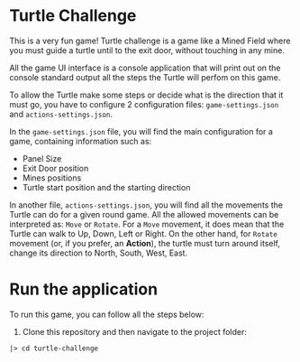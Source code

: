 # Turtle Challenge

This is a very fun game! Turtle challenge is a game like a Mined Field where you must guide a turtle until to the exit door, without touching in any mine.

All the game UI interface is a console application that will print out on the console standard output all the steps the Turtle will perfom on this game.

To allow the Turtle make some steps or decide what is the direction that it must go, you have to configure 2 configuration files: `game-settings.json` and `actions-settings.json`.

In the `game-settings.json` file, you will find the main configuration for a game, containing information such as:

- Panel Size
- Exit Door position
- Mines positions
- Turtle start position and the starting direction

In another file, `actions-settings.json`, you will find all the movements the Turtle can do for a given round game. All the allowed movements can be interpreted as: `Move` or `Rotate`. For a `Move` movement, it does mean that the Turtle can walk to Up, Down, Left or Right. On the other hand, for `Rotate` movement (or, if you prefer, an **Action**), the turtle must turn around itself, change its direction to North, South, West, East.

# Run the application
To run this game, you can follow all the steps below:

1. Clone this repository and then navigate to the project folder:
```
|> cd turtle-challenge
```